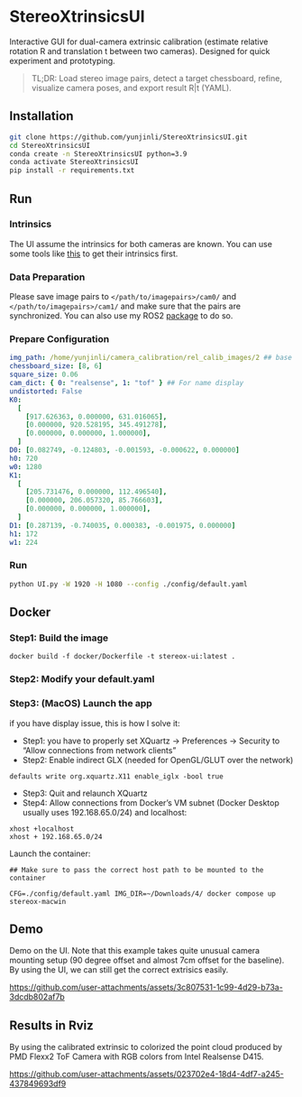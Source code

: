 # StereoXtrinsicsUI

Interactive GUI for dual-camera extrinsic calibration (estimate relative rotation R and translation t between two cameras). Designed for quick experiment and prototyping.

> TL;DR: Load stereo image pairs, detect a target chessboard, refine, visualize camera poses, and export result R|t (YAML).

## Installation

```bash
git clone https://github.com/yunjinli/StereoXtrinsicsUI.git
cd StereoXtrinsicsUI
conda create -n StereoXtrinsicsUI python=3.9
conda activate StereoXtrinsicsUI
pip install -r requirements.txt
```

## Run

### Intrinsics

The UI assume the intrinsics for both cameras are known. You can use some tools like [this](https://docs.ros.org/en/kilted/p/camera_calibration/doc/tutorial_stereo.html) to get their intrinsics first.

### Data Preparation

Please save image pairs to `</path/to/imagepairs>/cam0/` and `</path/to/imagepairs>/cam1/` and make sure that the pairs are synchronized. You can also use my ROS2 [package](https://github.com/yunjinli/data_pipeline) to do so.

### Prepare Configuration

```yaml
img_path: /home/yunjinli/camera_calibration/rel_calib_images/2 ## base path contraining cam0/* and cam1/*
chessboard_size: [8, 6]
square_size: 0.06
cam_dict: { 0: "realsense", 1: "tof" } ## For name display
undistorted: False
K0:
  [
    [917.626363, 0.000000, 631.016065],
    [0.000000, 920.528195, 345.491278],
    [0.000000, 0.000000, 1.000000],
  ]
D0: [0.082749, -0.124803, -0.001593, -0.000622, 0.000000]
h0: 720
w0: 1280
K1:
  [
    [205.731476, 0.000000, 112.496540],
    [0.000000, 206.057320, 85.766603],
    [0.000000, 0.000000, 1.000000],
  ]
D1: [0.287139, -0.740035, 0.000383, -0.001975, 0.000000]
h1: 172
w1: 224
```

### Run

```bash
python UI.py -W 1920 -H 1080 --config ./config/default.yaml
```

## Docker

### Step1: Build the image
```
docker build -f docker/Dockerfile -t stereox-ui:latest .
```
### Step2: Modify your default.yaml
### Step3: (MacOS) Launch the app
if you have display issue, this is how I solve it:
- Step1: you have to properly set XQuartz → Preferences → Security to “Allow connections from network clients”
- Step2: Enable indirect GLX (needed for OpenGL/GLUT over the network)
```
defaults write org.xquartz.X11 enable_iglx -bool true
```
- Step3: Quit and relaunch XQuartz
- Step4: Allow connections from Docker’s VM subnet (Docker Desktop usually uses 192.168.65.0/24) and localhost:
```
xhost +localhost
xhost + 192.168.65.0/24
```
Launch the container:
```
## Make sure to pass the correct host path to be mounted to the container

CFG=./config/default.yaml IMG_DIR=~/Downloads/4/ docker compose up stereox-macwin
```

## Demo

Demo on the UI. Note that this example takes quite unusual camera mounting setup (90 degree offset and almost 7cm offset for the baseline). By using the UI, we can still get the correct extrisics easily.

https://github.com/user-attachments/assets/3c807531-1c99-4d29-b73a-3dcdb802af7b

## Results in Rviz

By using the calibrated extrinsic to colorized the point cloud produced by PMD Flexx2 ToF Camera with RGB colors from Intel Realsense D415.

https://github.com/user-attachments/assets/023702e4-18d4-4df7-a245-437849693df9

